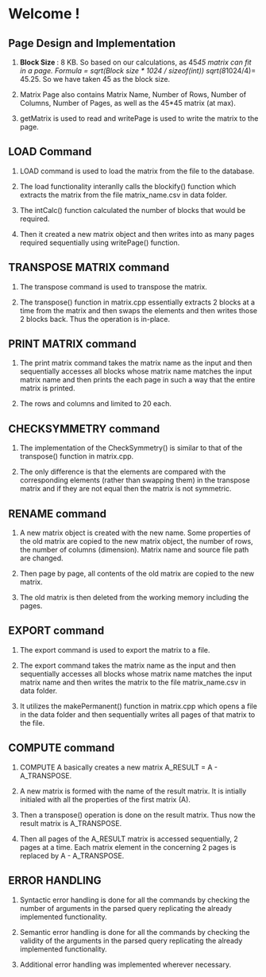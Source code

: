 # Welcome !

## Page Design and Implementation

1. <b> Block Size </b> : 8 KB. So based on our calculations, as 45*45 matrix can fit in a page. 
Formula = sqrt(Block size * 1024 / sizeof(int)) sqrt(8*1024/4)= 45.25. So we have taken 45 as the block size.

2. Matrix Page also contains Matrix Name, Number of Rows, Number of Columns, Number of Pages, as well as the 45*45 matrix (at max). 

3. getMatrix is used to read and writePage is used to write the matrix to the page.

## LOAD Command 

1. LOAD command is used to load the matrix from the file to the database.

2. The load functionality interanlly calls the blockify() function which extracts the matrix from the file matrix_name.csv in data folder.

3. The intCalc() function calculated the number of blocks that would be required.

4. Then it created a new matrix object and then writes into as many pages required sequentially using writePage() function.

## TRANSPOSE MATRIX command

1. The transpose command is used to transpose the matrix.

2. The transpose() function in matrix.cpp essentially extracts 2 blocks at a time from the matrix and then swaps the elements and then writes those 2 blocks back. Thus the operation is in-place.

## PRINT MATRIX command

1. The print matrix command takes the matrix name as the input and then sequentially accesses all blocks whose matrix name matches the input matrix name and then prints the each page in such a way that the entire matrix is printed.

2. The rows and columns and limited to 20 each.

## CHECKSYMMETRY command

1. The implementation of the CheckSymmetry() is similar to that of the transpose() function in matrix.cpp.

2. The only difference is that the elements are compared with the corresponding elements (rather than swapping them) in the transpose matrix and if they are not equal then the matrix is not symmetric.

## RENAME command 

1. A new matrix object is created with the new name. Some properties of the old matrix are copied to the new matrix object, the number of rows, the number of columns (dimension). Matrix name and source file path are changed.

2. Then page by page, all contents of the old matrix are copied to the new matrix.

3. The old matrix is then deleted from the working memory including the pages.

## EXPORT command

1. The export command is used to export the matrix to a file.

2. The export command takes the matrix name as the input and then sequentially accesses all blocks whose matrix name matches the input matrix name and then writes the matrix to the file matrix_name.csv in data folder.

3. It utilizes the makePermanent() function in matrix.cpp which opens a file in the data folder and then sequentially writes all pages of that matrix to the file.

## COMPUTE command

1. COMPUTE A basically creates a new matrix A_RESULT = A - A_TRANSPOSE.

2. A new matrix is formed with the name of the result matrix. It is intially initialed with all the properties of the first matrix (A). 

3. Then a transpose() operation is done on the result matrix. Thus now the result matrix is A_TRANSPOSE.

4. Then all pages of the A_RESULT matrix is accessed sequentially, 2 pages at a time. Each matrix element in the concerning 2 pages is replaced by A - A_TRANSPOSE.

## ERROR HANDLING

1. Syntactic error handling is done for all the commands by checking the number of arguments in the parsed query replicating the already implemented functionality.

2. Semantic error handling is done for all the commands by checking the validity of the arguments in the parsed query replicating the already implemented functionality.

3. Additional error handling was implemented wherever necessary.
